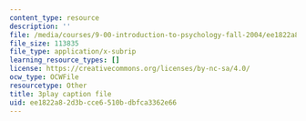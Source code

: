```yaml
---
content_type: resource
description: ''
file: /media/courses/9-00-introduction-to-psychology-fall-2004/ee1822a82d3bcce6510bdbfca3362e66_10491.srt
file_size: 113835
file_type: application/x-subrip
learning_resource_types: []
license: https://creativecommons.org/licenses/by-nc-sa/4.0/
ocw_type: OCWFile
resourcetype: Other
title: 3play caption file
uid: ee1822a8-2d3b-cce6-510b-dbfca3362e66
---
```

